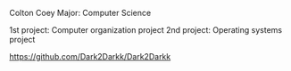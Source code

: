 Colton Coey
Major: Computer Science

1st project: Computer organization project
2nd project: Operating systems project

https://github.com/Dark2Darkk/Dark2Darkk